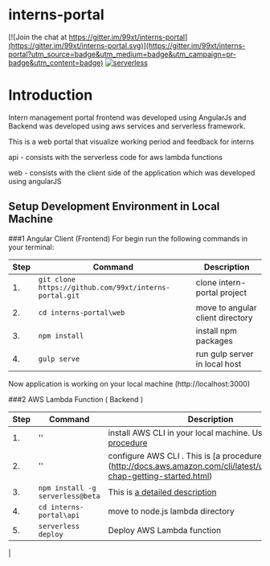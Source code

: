 # interns-portal

[![Join the chat at https://gitter.im/99xt/interns-portal](https://gitter.im/99xt/interns-portal.svg)](https://gitter.im/99xt/interns-portal?utm_source=badge&utm_medium=badge&utm_campaign=pr-badge&utm_content=badge)
[![serverless](http://public.serverless.com/badges/v3.svg)](http://www.serverless.com)


# Introduction 

Intern management portal frontend was developed using AngularJs and Backend was developed using aws services and serverless framework.

This is a web portal that visualize working period and feedback for interns


api - consists with the serverless code for aws lambda functions

web - consists with the client side of the application which was developed using angularJS

## Setup Development Environment in Local Machine
###1 Angular Client (Frontend)
For begin run the following commands in your terminal:

| **Step** | **Command** |**Description**|
|---|-------|------|
|  1.  | `git clone https://github.com/99xt/interns-portal.git` | clone intern-portal project |
|  2.  | `cd interns-portal\web` | move to angular client directory
|  3.  | `npm install` | install npm packages
|  4.  | `gulp serve` | run gulp server in local host

Now application is working on your local machine (http://localhost:3000)


###2 AWS Lambda Function ( Backend )


| **Step** | **Command** |**Description**|
|---|-------|------|
|  1.  | ''| install AWS CLI in your local machine. Use [this procedure](http://docs.aws.amazon.com/cli/latest/userguide/installing.html)|
|  2.  | ''| configure AWS CLI . This is [a procedure] (http://docs.aws.amazon.com/cli/latest/userguide/cli-chap-getting-started.html)
|  3.  | `npm install -g serverless@beta` | This is [a detailed description](https://github.com/serverless/serverless/blob/master/docs/01-guide/01-installing-serverless.md) |
|  4.  | `cd interns-portal\api` | move to node.js lambda directory|
|  5.  | `serverless deploy` | Deploy AWS Lambda function|
| 



